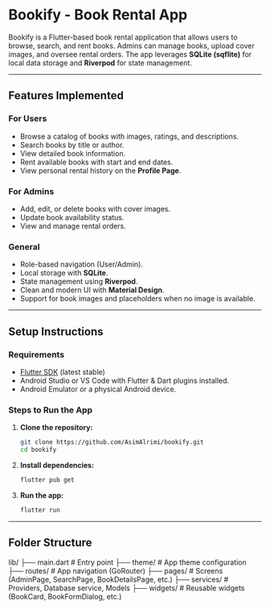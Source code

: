 # **Bookify - Book Rental App**

Bookify is a Flutter-based book rental application that allows users to browse, search, and rent books. Admins can manage books, upload cover images, and oversee rental orders. The app leverages **SQLite (sqflite)** for local data storage and **Riverpod** for state management.

---

## **Features Implemented**

### **For Users**
- Browse a catalog of books with images, ratings, and descriptions.
- Search books by title or author.
- View detailed book information.
- Rent available books with start and end dates.
- View personal rental history on the **Profile Page**.

### **For Admins**
- Add, edit, or delete books with cover images.
- Update book availability status.
- View and manage rental orders.

### **General**
- Role-based navigation (User/Admin).
- Local storage with **SQLite**.
- State management using **Riverpod**.
- Clean and modern UI with **Material Design**.
- Support for book images and placeholders when no image is available.

---

## **Setup Instructions**

### **Requirements**
- [Flutter SDK](https://docs.flutter.dev/get-started/install) (latest stable)
- Android Studio or VS Code with Flutter & Dart plugins installed.
- Android Emulator or a physical Android device.

### **Steps to Run the App**
1. **Clone the repository:**
   ```bash
   git clone https://github.com/AsimAlrimi/bookify.git
   cd bookify

2. **Install dependencies:**
   ```bash
   flutter pub get

3. **Run the app:**
   ```bash
   flutter run

---

## **Folder Structure**

lib/
├── main.dart                 # Entry point
├── theme/                    # App theme configuration
├── routes/                   # App navigation (GoRouter)
├── pages/                    # Screens (AdminPage, SearchPage, BookDetailsPage, etc.)
├── services/                 # Providers, Database service, Models
├── widgets/                  # Reusable widgets (BookCard, BookFormDialog, etc.)

